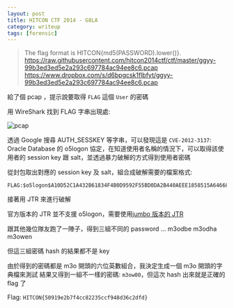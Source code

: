 ```yaml
---
layout: post
title: HITCON CTF 2014 - G8LA
category: writeup
tags: [forensic]
---
```


> The flag format is HITCON{md5(PASSWORD).lower()}. 
> https://raw.githubusercontent.com/hitcon2014ctf/ctf/master/ggyy-99b3ed3ed5e2a293c697784ac94ee8c6.pcap
> https://www.dropbox.com/s/d6bpgcsk1flbfyt/ggyy-99b3ed3ed5e2a293c697784ac94ee8c6.pcap

給了個 pcap ，提示說要取得 `FLAG` 這個 `User` 的密碼

<!--more-->

用 WireShark 找到 FLAG 字串出現處:

![pcap](http://2.bp.blogspot.com/-4fsN2RDAZ_I/U_IlUUOZgHI/AAAAAAAAAYk/3nsEY_zMVMg/s1600/%E8%9E%A2%E5%B9%95%E5%BF%AB%E7%85%A7%2B2014-08-18%2B%E4%B8%8B%E5%8D%8811.58.29%2B1.png)

透過 Google 搜尋 AUTH_SESSKEY 等字串，可以發現這是 `CVE-2012-3137`:
Oracle Database 的 o5logon 協定，在知道使用者名稱的情況下，可以取得該使用者的 session key 跟 salt，並透過暴力破解的方式得到使用者密碼

從封包取出對應的 session key 及 salt，組合成破解需要的檔案格式:

```
FLAG:$o5logon$A10D52C1A432B61834F4B0D9592F55BD0DA2B440AEEE1858515A646683240D24A61F0C9366C63E93D629292B7891F44A*878C0B92D61A594F2680
```

接著用 JTR 來進行破解

官方版本的 JTR 並不支援 o5logon，需要使用[jumbo 版本的 JTR](https://github.com/magnumripper/JohnTheRipper/)

跟其他幾位隊友跑了一陣子，得到三組不同的 password ...
m3odbe
m3odha
m3owen

但這三組密碼 hash 的結果都不是 key 

由於得到的密碼都是 m3o 開頭的六位英數組合，我決定生成一個 m3o 開頭的字典檔來測試 
結果又得到一組不一樣的密碼: `m3ow00`，但這次 hash 出來就是正確的 flag 了

Flag: `HITCON{50919e2b7f4cc82235ccf948d36c2dfd}`


